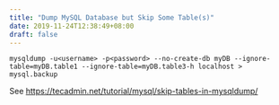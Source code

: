 ```yaml
---
title: "Dump MySQL Database but Skip Some Table(s)"
date: 2019-11-24T12:38:49+08:00
draft: false
---
```

```
mysqldump -u<username> -p<password> --no-create-db myDB --ignore-table=myDB.table1 --ignore-table=myDB.table3-h localhost > mysql.backup

```

See https://tecadmin.net/tutorial/mysql/skip-tables-in-mysqldump/
